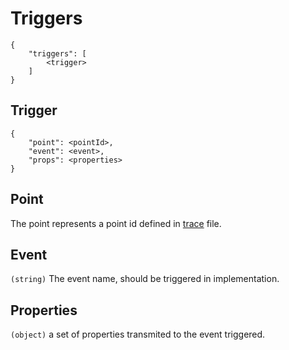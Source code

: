 # Triggers

    {
        "triggers": [
            <trigger>
        ]
    }


## Trigger

    {
        "point": <pointId>,
        "event": <event>,
        "props": <properties>
    }


## Point

The point represents a point id defined in [trace](./trace.md) file.


## Event

`(string)` The event name, should be triggered in implementation.


## Properties

`(object)` a set of properties transmited to the event triggered.
